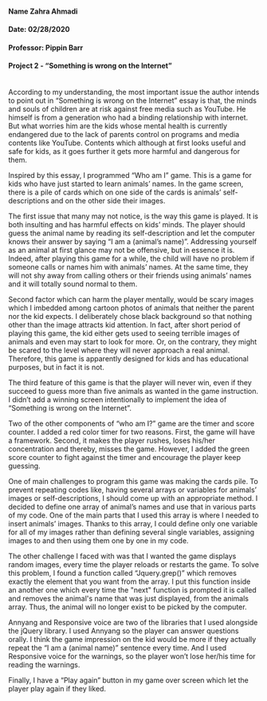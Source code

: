 

#### Name Zahra Ahmadi
#### Date: 02/28/2020
#### Professor: Pippin Barr
#### Project 2 - “Something is wrong on the Internet”
\
According to my understanding, the most important issue the author intends to point out in “Something is wrong on the Internet” essay is that, the minds and souls of children are at risk against free media such as YouTube. He himself is from a generation who had a binding relationship with internet. But what worries him are the kids whose mental health is currently endangered due to the lack of parents control on programs and media contents like YouTube. Contents which although at first looks useful and safe for kids, as it goes further it gets more harmful and dangerous for them.

Inspired by this essay, I programmed “Who am I” game. This is a game for kids who have just started to learn animals’ names. In the game screen, there is a pile of cards which on one side of the cards is animals’ self-descriptions and on the other side their images. 

The first issue that many may not notice, is the way this game is played. It is both insulting and has harmful effects on kids’ minds. The player should guess the animal name by reading its self-description and let the computer knows their answer by saying “I am a (animal’s name)”.  Addressing yourself as an animal at first glance may not be offensive, but in essence it is. Indeed, after playing this game for a while, the child will have no problem if someone calls or names him with animals’ names. At the same time, they will not shy away from calling others or their friends using animals’ names and it will totally sound normal to them.

Second factor which can harm the player mentally, would be scary images which I imbedded among cartoon photos of animals that neither the parent nor the kid expects. I deliberately chose black background so that nothing other than the image attracts  kid attention. In fact, after short period of playing this game, the kid either gets used to seeing terrible images of animals and even may start to look for more. Or, on the contrary, they might be scared to the level where they will never approach a real animal. Therefore, this game is apparently designed for kids and has educational purposes, but in fact it is not.

The third feature of this game is that the player will never win, even if they succeed to guess more than five animals as wanted in the game instruction. I didn’t add a winning screen intentionally to implement the idea of “Something is wrong on the Internet”.

Two of the other components of “who am I?” game are the timer and score counter. I added a red color timer for two reasons. First, the game will have a framework. Second, it makes the player rushes, loses his/her concentration and thereby, misses the game. However, I added the green score counter to fight against the timer and encourage the player keep guessing. 

One of main challenges to program this game was making the cards pile. To prevent repeating codes like, having several arrays or variables for animals’ images or self-descriptions, I should come up with an appropriate method. I decided to define one array of animal’s names and use that in various parts of my code. One of the main parts that I used this array is where I needed to insert animals’ images. Thanks to this array, I could define only one variable for all of my images rather than defining several single variables, assigning images to and then using them one by one in my code.

The other challenge I faced with was that I wanted the game displays random images, every time the player reloads or restarts the game. To solve this problem, I found a function called “Jquery.grep()” which removes exactly the element that you want from the array. I put this function inside an another one which every time the "next" function is prompted it is called and removes the animal's name that was just displayed, from the animals array. Thus, the animal will no longer exist to be picked by the computer.

Annyang and Responsive voice are two of the libraries that I used alongside the jQuery library. I used Annyang so the player can answer questions orally. I think the game impression on the kid would be more if they actually repeat the “I am a (animal name)” sentence every time. And I used Responsive voice for the warnings, so the player won’t lose her/his time for reading the warnings.

Finally, I have a “Play again” button in my game over screen which let the player play again if they liked.





[//]: # (These are reference links used in the body of this note and get stripped out when the markdown processor does its job. There is no need to format nicely because it shouldn't be seen. Thanks SO - http://stackoverflow.com/questions/4823468/store-comments-in-markdown-syntax)


   [dill]: <https://github.com/joemccann/dillinger>
   [git-repo-url]: <https://github.com/joemccann/dillinger.git>
   [john gruber]: <http://daringfireball.net>
   [df1]: <http://daringfireball.net/projects/markdown/>
   [markdown-it]: <https://github.com/markdown-it/markdown-it>
   [Ace Editor]: <http://ace.ajax.org>
   [node.js]: <http://nodejs.org>
   [Twitter Bootstrap]: <http://twitter.github.com/bootstrap/>
   [jQuery]: <http://jquery.com>
   [@tjholowaychuk]: <http://twitter.com/tjholowaychuk>
   [express]: <http://expressjs.com>
   [AngularJS]: <http://angularjs.org>
   [Gulp]: <http://gulpjs.com>

   [PlDb]: <https://github.com/joemccann/dillinger/tree/master/plugins/dropbox/README.md>
   [PlGh]: <https://github.com/joemccann/dillinger/tree/master/plugins/github/README.md>
   [PlGd]: <https://github.com/joemccann/dillinger/tree/master/plugins/googledrive/README.md>
   [PlOd]: <https://github.com/joemccann/dillinger/tree/master/plugins/onedrive/README.md>
   [PlMe]: <https://github.com/joemccann/dillinger/tree/master/plugins/medium/README.md>
   [PlGa]: <https://github.com/RahulHP/dillinger/blob/master/plugins/googleanalytics/README.md>
